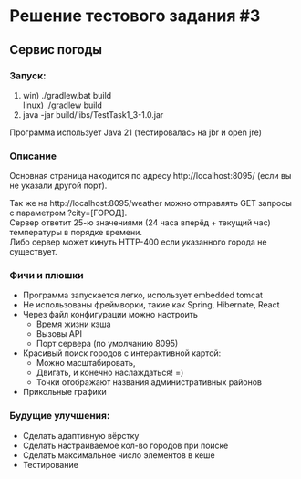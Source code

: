 # Решение тестового задания #3
## Сервис погоды
### Запуск:
1) win)   ./gradlew.bat build  
   linux) ./gradlew build
2) java -jar build/libs/TestTask1_3-1.0.jar

Программа использует Java 21 (тестировалась на jbr и open jre)

### Описание
Основная страница находится по адресу http://localhost:8095/ (если вы не указали другой порт).

Так же на http://localhost:8095/weather можно отправлять GET запросы с параметром ?city=\[ГОРОД\].  
Сервер ответит 25-ю значениями (24 часа вперёд + текущий час) температуры в порядке времени.  
Либо сервер может кинуть HTTP-400 если указанного города не существует.

### Фичи и плюшки
+ Программа запускается легко, использует embedded tomcat
+ Не использованы фреймворки, такие как Spring, Hibernate, React
+ Через файл конфигурации можно настроить
    + Время жизни кэша
    + Вызовы API
    + Порт сервера (по умолчанию 8095)
+ Красивый поиск городов с интерактивной картой:
    + Можно масштабировать,
    + Двигать, и конечно наслаждаться! =)
    + Точки отображают названия административных районов
+ Прикольные графики

### Будущие улучшения:
+ Сделать адаптивную вёрстку
+ Сделать настраиваемое кол-во городов при поиске
+ Сделать максимальное число элементов в кеше
+ Тестирование